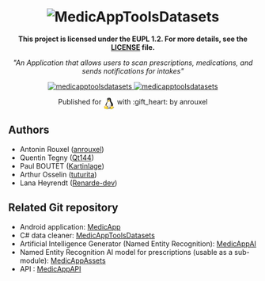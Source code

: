 <h1 align="center">
  <img src="https://github.com/anrouxel/MedicApp/blob/02373590cd1fc3938491188a81df2d55a9ec47aa/app/src/main/ic_launcher-playstore.png" alt="MedicAppToolsDatasets" height="200">
  <br />
</h1>

<p align="center"><b>This project is licensed under the EUPL 1.2. For more details, see the <a href="LICENSE.md">LICENSE</a> file.</b></p>
<p align="center"><i>"An Application that allows users to scan prescriptions, medications, and sends notifications for intakes"</i></p>

<p align="center">
<a href="https://snapcraft.io/medicapptoolsdatasets">
  <img alt="medicapptoolsdatasets" src="https://snapcraft.io/medicapptoolsdatasets/badge.svg" />
</a>
<a href="https://snapcraft.io/medicapptoolsdatasets">
  <img alt="medicapptoolsdatasets" src="https://snapcraft.io/medicapptoolsdatasets/trending.svg?name=0" />
</a>
</p>

<p align="center">Published for <img src="https://raw.githubusercontent.com/anythingcodes/slack-emoji-for-techies/gh-pages/emoji/tux.png" align="top" width="24" /> with :gift_heart: by anrouxel</p>

## Authors
* Antonin Rouxel ([anrouxel](https://github.com/anrouxel))
* Quentin Tegny ([Qt144](https://github.com/Qt144))
* Paul BOUTET ([Kartinlage](https://github.com/Kartinlage))
* Arthur Osselin ([tuturita](https://github.com/tuturita))
* Lana Heyrendt ([Renarde-dev](https://github.com/Renarde-dev))

## Related Git repository
* Android application: [MedicApp](https://github.com/anrouxel/MedicApp#----)
* C# data cleaner: [MedicAppToolsDatasets](https://github.com/anrouxel/MedicAppToolsDatasets#----)
* Artificial Intelligence Generator (Named Entity Recognition): [MedicAppAI](https://github.com/anrouxel/MedicAppAI.git)
* Named Entity Recognition AI model for prescriptions (usable as a sub-module): [MedicAppAssets](https://gitlab.univ-nantes.fr/E213726L/MedicAppAssets.git)
* API : [MedicAppAPI](https://github.com/Renarde-dev/MedicApp-API.git)
